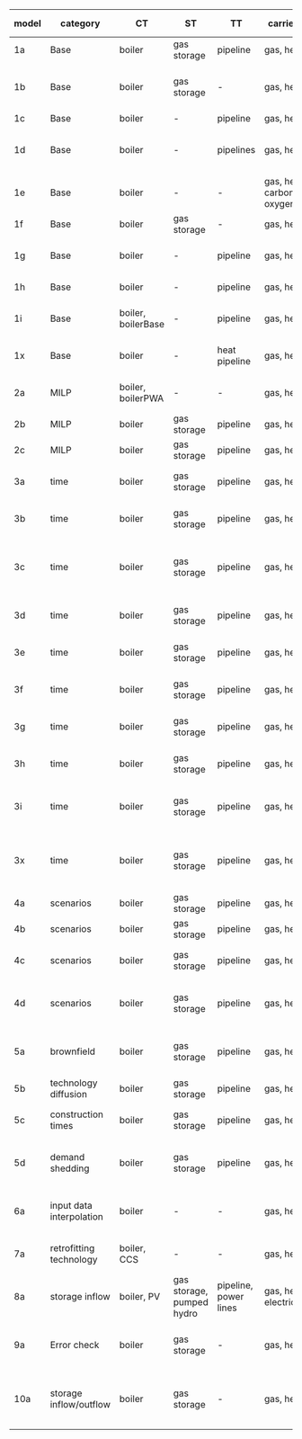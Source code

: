 | **model** | **category**             | **CT**             | **ST**                    | **TT**                | **carriers**              | **nodes** | **intra-year** | **inter-year**        | **responsible** | **comment**                                                                   |
|-----------|--------------------------|--------------------|---------------------------|-----------------------|---------------------------|-----------|----------------|-----------------------|-----------------|-------------------------------------------------------------------------------|
| 1a        | Base                     | boiler             | gas storage               | pipeline              | gas, heat                 | 2         | 1 TS           | 1 year                | AG              |                                                                               |
| 1b        | Base                     | boiler             | gas storage               | -                     | gas, heat                 | 2         | 1 TS           | 1 year                | LK              | No values tested because it will never be built with one ts                   |
| 1c        | Base                     | boiler             | -                         | pipeline              | gas, heat                 | 2         | 1 TS           | 1 year                | LK              |                                                                               |
| 1d        | Base                     | boiler             | -                         | pipelines             | gas, heat                 | 2         | 1 TS           | 1 year                | AG              | exponential vs. linear loss for transport technologies                        |
| 1e        | Base                     | boiler             | -                         | -                     | gas, heat, carbon, oxygen | 2         | 1 TS           | 1 year                | AG              | 2 input and output carriers                                                   |
| 1f        | Base                     | boiler             | gas storage               | -                     | gas, heat                 | 1         | 2 TS           | 1 year                | JM              | only one node                                                                 |
| 1g        | Base                     | boiler             | -                         | pipeline              | gas, heat                 | 2         | 2 TS           | 1 year                | JB              | Only operation, investment prohibited                                         |
| 1h        | Base                     | boiler             | -                         | pipeline              | gas, heat                 | 2         | 1 TS           | 2 years               | NB              | Test with different deprecation times                                         |
| 1i        | Base                     | boiler, boilerBase | -                         | pipeline              | gas, heat                 | 2         | 8 TS           | 1 year                | CF              | Test minimum full load hours constraint                                       |
| 1x        | Base                     | boiler             | -                         | heat pipeline         | gas, heat                 | 3         | 1 TS           | 1 year                | CF              | operation-only phase for marginal carrier prices                              |
| 2a        | MILP                     | boiler, boilerPWA  | -                         | -                     | gas, heat                 | 2         | 1 TS           | 1 year                | AG              | conver techs with and without PWA capex                                       |
| 2b        | MILP                     | boiler             | gas storage               | pipeline              | gas, heat                 | 2         | 3 TS           | 1 year                | JM              | min load for all technology types                                             |
| 2c        | MILP                     | boiler             | gas storage               | pipeline              | gas, heat                 | 2         | 2 TS           | 1 year                | JM              | min capacity for all technology types                                         |
| 3a        | time                     | boiler             | gas storage               | pipeline              | gas, heat                 | 2         | full TS        | 1 year                | JM              | Capacity, Opex yearly depend on maximum demand                                |
| 3b        | time                     | boiler             | gas storage               | pipeline              | gas, heat                 | 2         | full TS, agg.  | 1 year                | JM              | No values tested. TSA yields different values each run.                       |
| 3c        | time                     | boiler             | gas storage               | pipeline              | gas, heat                 | 2         | 2 TS, agg.     | 3 years, PF           | JM              | aggregate from 2 TS to 1 TS with no time-dependent data to test single_ts_tsa |
| 3d        | time                     | boiler             | gas storage               | pipeline              | gas, heat                 | 2         | 1 TS           | 3 years, 1 year MF    | JM              | Only Results object is tested: Capacity & Addition                            |
| 3e        | time                     | boiler             | gas storage               | pipeline              | gas, heat                 | 2         | 1 TS           | 3 years, 2 year MF    | JM              | Only Results object is tested: Capacity & Addition                            |
| 3f        | time                     | boiler             | gas storage               | pipeline              | gas, heat                 | 2         | full TS, agg   | 3 years, PF           | JM              | No values tested. TSA yields different values each run.                       |
| 3g        | time                     | boiler             | gas storage               | pipeline              | gas, heat                 | 2         | full TS, agg   | 3 years, 2 year MF    | JM              | No values tested. TSA yields different values each run.                       |
| 3h        | time                     | boiler             | gas storage               | pipeline              | gas, heat                 | 2         | 1 TS           | 3 years, PF, biannual | JB              | Test interval between years and related results.                              |
| 3i        | time                     | boiler             | gas storage               | pipeline              | gas, heat                 | 2         | 3 TS, agg      | 3 years, PF           | LS              | Test multiyear storage periodicity and year specific TS input data.           |
| 3x        | time                     | boiler             | gas storage               | pipeline              | gas, heat                 | 2         | 1 TS           | 3 years, 1 year MF    | CF              | operation-only phase together with myopic foresight. Params match test_3d.    |
| 4a        | scenarios                | boiler             | gas storage               | pipeline              | gas, heat                 | 2         | 1 TS           | 1 year                | AG              | test general scenario behavior                                                |
| 4b        | scenarios                | boiler             | gas storage               | pipeline              | gas, heat                 | 2         | 1 TS           | 1 year                | AG              | test scenario set expansion                                                   |
| 4c        | scenarios                | boiler             | gas storage               | pipeline              | gas, heat                 | 2         | 1 TS           | 1 year                | AG              | test scenarios for system and analysis                                        |
| 4d        | scenarios                | boiler             | gas storage               | pipeline              | gas, heat                 | 2         | 1 TS           | 1 year                | AG              | test list expansion: scenario names, value changes, carrier exclusion         |
| 5a        | brownfield               | boiler             | gas storage               | pipeline              | gas, heat                 | 2         | 1 TS           | 1 year                | JM              | Test capacity addition and capacities existing, also for energy               |
| 5b        | technology diffusion     | boiler             | gas storage               | pipeline              | gas, heat                 | 2         | 1 TS           | 3 years, PF           | JM              | to be revised!!                                                               |
| 5c        | construction times       | boiler             | gas storage               | pipeline              | gas, heat                 | 2         | 1 TS           | 3 years, PF           | AG              | construction time and existing capacity                                       |
| 5d        | demand shedding          | boiler             | gas storage               | pipeline              | gas, heat                 | 2         | 1 TS           | 1 year                | JB              | Test cost shed demand, shed demand, capacities (no transport loss)            |
| 6a        | input data interpolation | boiler             | -                         | -                     | gas, heat                 | 2         | 1 TS           | 3 years, PF           | LK              | test using and skipping interpolation of yearly input data                    |                          |
| 7a        | retrofitting technology  | boiler, CCS        | -                         | -                     | gas, heat                 | 2         | 1 TS           | 1 year                | AG              | test coupling of covnersion and retrofit technology                           |
| 8a        | storage inflow           | boiler, PV         | gas storage, pumped hydro | pipeline, power lines | gas, heat, electricity    | 2         | 96 TS          | 1 year                | FDM             | test the flow_storage_inflow parameter                                        |
| 9a        | Error check              | boiler             | gas storage               | -                     | gas, heat                 | 2         | 1 TS           | 1 year                | LK              | Only tests whether an AssertionError is thrown due to inconsistent units      |
|10a        | storage inflow/outflow   | boiler             | gas storage               | -                     | gas, heat                 | 1         | 2 TS           | 1 year                | LS              | test if simultaneous charging and discharging is successfully avoided         |
